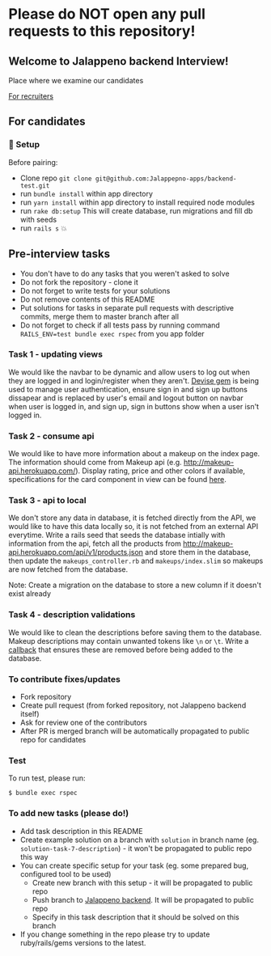 
# Please do NOT open any pull requests to this repository!

## Welcome to Jalappeno backend Interview!
Place where we examine our candidates

[For recruiters](#for-recruiters)

## For candidates
### :hammer: Setup

Before pairing:
 - Clone repo `git clone git@github.com:Jalappepno-apps/backend-test.git`
 - run `bundle install` within app directory
 - run `yarn install` within app directory to install required node modules
 - run `rake db:setup` This will create database, run migrations and fill db with seeds
 - run `rails s` :boom:

## Pre-interview tasks

- You don't have to do any tasks that you weren't asked to solve
- Do not fork the repository - clone it
- Do not forget to write tests for your solutions
- Do not remove contents of this README
- Put solutions for tasks in separate pull requests with descriptive commits, merge them to master branch after all
- Do not forget to check if all tests pass by running command `RAILS_ENV=test bundle exec rspec` from you app folder

### Task 1 - updating views
We would like the navbar to be dynamic and allow users to log out when they are logged in and login/register when they aren't. [Devise gem](https://github.com/heartcombo/devise) is being used to manage user authentication, ensure sign in and sign up buttons dissapear and is replaced by user's email and logout button on navbar when user is logged in, and sign up, sign in buttons show when a user isn't logged in.

### Task 2 - consume api
We would like to have more information about a makeup on the index page. The information should come from Makeup api (e.g. http://makeup-api.herokuapp.com/). Display rating, price and other colors if available, specifications for the card component in view can be found [here](https://bulma.io/documentation/components/card/).

### Task 3 - api to local
We don't store any data in database, it is fetched directly from the API, we would like to have this data locally so, it is not fetched from an external API everytime. Write a rails seed that seeds the database intially with information from the api, fetch all the products from http://makeup-api.herokuapp.com/api/v1/products.json and store them in the database, then update the `makeups_controller.rb` and `makeups/index.slim` so makeups are now fetched from the database.

Note: Create a migration on the database to store a new column if it doesn't exist already

### Task 4 - description validations
We would like to clean the descriptions before saving them to the database.
Makeup descriptions may contain unwanted tokens like `\n` or `\t`. Write a [callback](https://guides.rubyonrails.org/active_record_callbacks.html) that ensures these are removed before being added to the database.

### To contribute fixes/updates
* Fork repository
* Create pull request (from forked repository, not Jalappeno backend itself)
* Ask for review one of the contributors
* After PR is merged branch will be automatically propagated to public repo for candidates

### Test
To run test, please run:
```
$ bundle exec rspec
```

### To add new tasks (please do!)
* Add task description in this README
* Create example solution on a branch with `solution` in branch name (eg. `solution-task-7-description`) - it won't be propagated to public repo this way
* You can create specific setup for your task (eg. some prepared bug, configured tool to be used)
  * Create new branch with this setup - it will be propagated to public repo
  * Push branch to [Jalappeno backend](https://github.com/Jalappeno-apps/backend-test). It will be propagated to public repo
  * Specify in this task description that it should be solved on this branch
* If you change something in the repo please try to update ruby/rails/gems versions to the latest.
